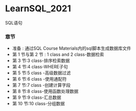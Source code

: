# LearnSQL_2021
SQL语句
### 章节
* 准备 : 通过SQL Course Materials内的sql脚本生成数据库文件
* 第 1 节与第 2 节 :  1 class  and 2 class-数据检索
* 第 3 节:3 class-排序检索数据
* 第 4 节:4 class-WHERE子句
* 第 5 节:5 class -高级数据过滤
* 第 6 节:6 class -使用通配符  
* 第 7 节:7 class -创建计算字段
* 第 8 节:8 class-使用函数处理数据
* 第 9 节:9 class-汇总数据
* 第 10 节:10 class-分组数据


